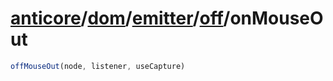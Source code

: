 # [anticore](../../../../#reference)/[dom](../../../#reference)/[emitter](../../#reference)/[off](../#reference)/<a name="reference">onMouseOut</a>

```js
offMouseOut(node, listener, useCapture)
```